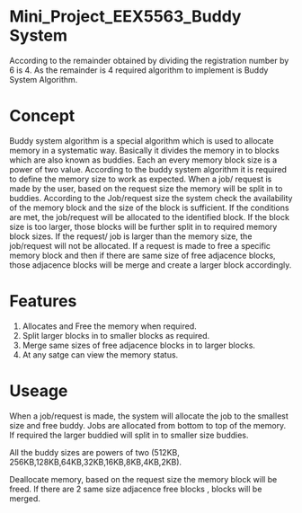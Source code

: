 # Mini_Project_EEX5563_Buddy System 
According to the remainder obtained by dividing the registration number by 6 is 4. As the remainder is 4 required algorithm to implement is Buddy System Algorithm.

#  Concept 
Buddy system algorithm is a special algorithm which is used to allocate memory in a systematic way. 
Basically it divides the memory in to blocks which are also known as buddies. 
Each an every memory block size is a power of two value. 
According to the buddy system algorithm it is required to define the memory size to work as expected.
When a job/ request is made by the user, based on the request size the memory will be split in to buddies. 
According to the Job/request size the system check the availability of the memory block and the size of the block is sufficient. If the conditions are met, the job/request will be allocated to the identified block. 
If the block size is too larger, those blocks will be further split in to required memory block sizes. 
If the request/ job is larger than the memory size, the job/request will not be allocated. 
If a request is made to free a specific memory block and then if there are same size of free adjacence blocks, those adjacence blocks will be merge and create a larger block accordingly.  

# Features 
1. Allocates and Free the memory when required.
2. Split larger blocks in to smaller blocks as required.
3. Merge same sizes of free adjacence blocks in to larger blocks. 
4. At any satge can view the memory status.
   
# Useage 
When a job/request is made, the system will allocate the job to the smallest size and free buddy. Jobs are allocated from bottom to top of the memory. If required the larger buddied will split in to smaller size buddies.

All the buddy sizes are powers of two (512KB, 256KB,128KB,64KB,32KB,16KB,8KB,4KB,2KB).

Deallocate memory, based on the request size the memory block will be freed. If there are 2 same size adjacence free blocks , blocks will be merged. 